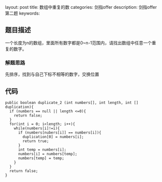 layout: post
title:  数组中重复的数
categories: 剑指offer
description: 剑指offer第二题
keywords: 

## 题目描述

一个长度为n的数组，里面所有数字都是0~n-1范围内，请找出数组中任意一个重复的数字。

### 解题思路

先排序，找到与自己下标不相等的数字，交换位置

## 代码



	public boolean duplicate_2 (int numbers[], int length, int [] duplication){
	  if (numbers == null || length <=0){
	    return false;
	  }
	  for(int i = 0; i<length; i++){
	    while(numbers[i]!=i){
	      if (numbers[nubers[i]] == numbers[i]){
	        duplication[0] = numbers[i];
	        return true;
	      }
	      int temp = numbers[i];
	      numbers[i] = numbers[temp];
	      numbers[temp] = temp;      
	    }
	  }
	  return false;  
	}
